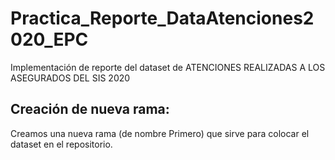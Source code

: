 # Practica_Reporte_DataAtenciones2020_EPC
Implementación de reporte del dataset de ATENCIONES REALIZADAS A LOS ASEGURADOS DEL SIS 2020

## Creación de nueva rama:
Creamos una nueva rama (de nombre Primero) que sirve para colocar el dataset en el repositorio.
